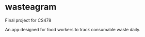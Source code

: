 # wasteagram

Final project for CS478

An app designed for food workers to track consumable waste daily.